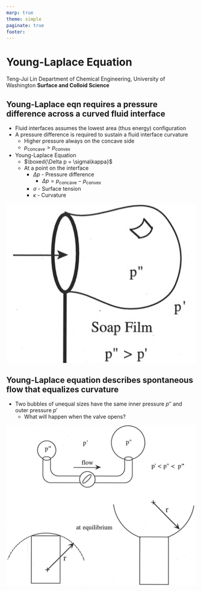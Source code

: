 ```yaml
---
marp: true
theme: simple
paginate: true
footer:
---
```

<!-- Marp for VS Code v1.5.2 -->

<!-- headingDivider: 2 -->
<!-- _class: cover -->
# Young-Laplace Equation

Teng-Jui Lin
Department of Chemical Engineering, University of Washington
**Surface and Colloid Science**

## Young-Laplace eqn requires a pressure difference across a curved fluid interface
<!-- _class: seventy -->
- Fluid interfaces assumes the lowest area (thus energy) configuration
- A pressure difference is required to sustain a fluid interface curvature
  - Higher pressure always on the concave side
  - $p_{\text{concave}} > p_{\text{convex}}$
- Young-Laplace Equation
  - $\boxed{\Delta p = \sigma\kappa}$
  - At a point on the interface
    - $\Delta p$ - Pressure difference
      - $\Delta p = p_{\text{concave}} - p_{\text{convex}}$
    - $\sigma$ - Surface tension
    - $\kappa$ - Curvature

![width:350px](curved-soap-film.png)

## Young-Laplace equation describes spontaneous flow that equalizes curvature

- Two bubbles of unequal sizes have the same inner pressure $p''$ and outer pressure $p'$
  - What will happen when the valve opens?

![height:450px](spontaneous-flow-soap-bubble.png)

